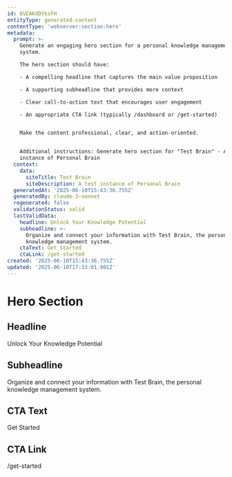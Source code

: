 ```yaml
---
id: 6VEAKdDYksFH
entityType: generated-content
contentType: 'webserver:section:hero'
metadata:
  prompt: >-
    Generate an engaging hero section for a personal knowledge management
    system. 

    The hero section should have:

    - A compelling headline that captures the main value proposition

    - A supporting subheadline that provides more context

    - Clear call-to-action text that encourages user engagement

    - An appropriate CTA link (typically /dashboard or /get-started)


    Make the content professional, clear, and action-oriented.


    Additional instructions: Generate hero section for "Test Brain" - A test
    instance of Personal Brain
  context:
    data:
      siteTitle: Test Brain
      siteDescription: A test instance of Personal Brain
  generatedAt: '2025-06-10T15:43:36.755Z'
  generatedBy: claude-3-sonnet
  regenerated: false
  validationStatus: valid
  lastValidData:
    headline: Unlock Your Knowledge Potential
    subheadline: >-
      Organize and connect your information with Test Brain, the personal
      knowledge management system.
    ctaText: Get Started
    ctaLink: /get-started
created: '2025-06-10T15:43:36.755Z'
updated: '2025-06-10T17:33:01.901Z'
---
```

# Hero Section

## Headline
Unlock Your Knowledge Potential

## Subheadline
Organize and connect your information with Test Brain, the personal knowledge management system.

## CTA Text
Get Started

## CTA Link
/get-started
